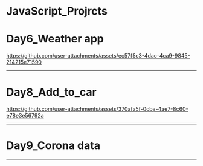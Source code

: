 # JavaScript_Projrcts
<h1>Day6_Weather app</h1>


https://github.com/user-attachments/assets/ec57f5c3-4dac-4ca9-9845-214215e71590


<hr>
<h1>Day8_Add_to_car</h1>




https://github.com/user-attachments/assets/370afa5f-0cba-4ae7-8c60-e78e3e56792a




<hr>
<h1>Day9_Corona data</h1>





<hr>





